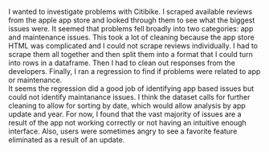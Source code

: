 I wanted to investigate problems with Citibike. I scraped available reviews from the 
apple app store and looked through them to see what the biggest issues were.
It seemed that problems fell broadly into two categories: app and maintenance issues.
This took a lot of cleaning because the app store HTML was complicated and 
I could not scrape reviews individually. I had to scrape them all together and then split them 
into a format that I could turn into rows in a dataframe. Then I had to clean out responses from the 
developers. Finally, I ran a regression to find if problems were related to app or maintenance.  
It seems the regression did a good job of identifying app based issues but could not identify maintanance issues.
I think the dataset calls for further cleaning to allow for sorting by date, which would allow analysis 
by app update and year. For now, I found that the vast majority of issues are a result of the app not working correctly
or not having an intuitive enough interface. Also, users were sometimes angry to see a favorite feature eliminated 
as a result of an update. 